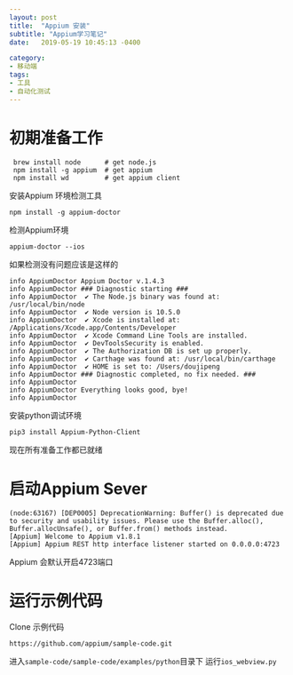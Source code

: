 ```yaml
---
layout: post
title:  "Appium 安装"
subtitle: "Appium学习笔记"
date:   2019-05-19 10:45:13 -0400

category:
- 移动端
tags: 
- 工具
- 自动化测试
---
```



# 初期准备工作
```
 brew install node      # get node.js
 npm install -g appium  # get appium
 npm install wd         # get appium client
```
安装Appium 环境检测工具
```
npm install -g appium-doctor
```
检测Appium环境
```
appium-doctor --ios
```
如果检测没有问题应该是这样的
```
info AppiumDoctor Appium Doctor v.1.4.3
info AppiumDoctor ### Diagnostic starting ###
info AppiumDoctor  ✔ The Node.js binary was found at: /usr/local/bin/node
info AppiumDoctor  ✔ Node version is 10.5.0
info AppiumDoctor  ✔ Xcode is installed at: /Applications/Xcode.app/Contents/Developer
info AppiumDoctor  ✔ Xcode Command Line Tools are installed.
info AppiumDoctor  ✔ DevToolsSecurity is enabled.
info AppiumDoctor  ✔ The Authorization DB is set up properly.
info AppiumDoctor  ✔ Carthage was found at: /usr/local/bin/carthage
info AppiumDoctor  ✔ HOME is set to: /Users/doujipeng
info AppiumDoctor ### Diagnostic completed, no fix needed. ###
info AppiumDoctor
info AppiumDoctor Everything looks good, bye!
info AppiumDoctor
```
安装python调试环境
```
pip3 install Appium-Python-Client
```
现在所有准备工作都已就绪

# 启动Appium Sever

```
(node:63167) [DEP0005] DeprecationWarning: Buffer() is deprecated due to security and usability issues. Please use the Buffer.alloc(), Buffer.allocUnsafe(), or Buffer.from() methods instead.
[Appium] Welcome to Appium v1.8.1
[Appium] Appium REST http interface listener started on 0.0.0.0:4723
```
Appium 会默认开启4723端口

# 运行示例代码
Clone 示例代码

```
https://github.com/appium/sample-code.git
```
进入`sample-code/sample-code/examples/python`目录下
运行`ios_webview.py` 
